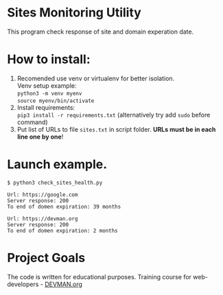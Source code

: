 # Sites Monitoring Utility
This program check response of site and domain experation date.

# How to install:
1. Recomended use venv or virtualenv for better isolation.\
   Venv setup example: \
   `python3 -m venv myenv`\
   `source myenv/bin/activate`
2. Install requirements: \
   `pip3 install -r requirements.txt` (alternatively try add `sudo` before command)
3. Put list of URLs to file `sites.txt` in script folder. **URLs must be in each line one by one**!

# Launch example.

```
$ python3 check_sites_health.py

Url: https://google.com
Server response: 200
To end of domen expiration: 39 months

Url: https://devman.org
Server response: 200
To end of domen expiration: 2 months
```
# Project Goals

The code is written for educational purposes. Training course for web-developers - [DEVMAN.org](https://devman.org)
